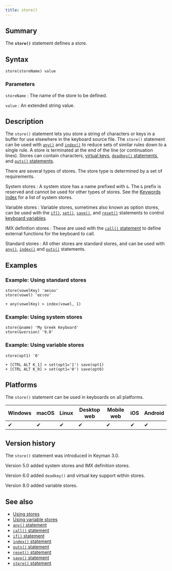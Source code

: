 ```yaml
---
title: store()
---
```

  
## Summary

The **`store()`** statement defines a store.

## Syntax

```
store(storeName) value
```

### Parameters

`storeName`
:   The name of the store to be defined.

`value`
:   An extended string value.

## Description

The `store()` statement lets you store a string of characters or keys in
a buffer for use elsewhere in the keyboard source file. The `store()`
statement can be used with [`any()`](any) and [`index()`](index) to
reduce sets of similar rules down to a single rule. A store is
terminated at the end of the line (or continuation lines). Stores can
contain characters, [virtual keys](../guide/virtual-keys), [`deadkey()`
statements](deadkey), and [`outs()` statements](outs).

There are several types of stores. The store type is determined by a set
of requirements.

System stores
:   A system store has a name prefixed with `&`. The `&` prefix is
    reserved and cannot be used for other types of stores. See the
    [Keywords index](_keywordsbytype) for a list of system stores.

Variable stores
:   Variable stores, sometimes also known as option stores, can be used
    with the [`if()`](if), [`set()`](set), [`save()`](save), and
    [`reset()`](reset) statements to control [keyboard
    variables](../guide/variable-stores).

IMX definition stores
:   These are used with the [`call()` statement](call) to define
    external functions for the keyboard to call.

Standard stores
:   All other stores are standard stores, and can be used with
    [`any()`](any), [`index()`](index) and [`outs()`](outs) statements.

## Examples

### Example: Using standard stores

```
store(vowelKey) 'aeiou'
store(vowel) 'αειου'

+ any(vowelKey) > index(vowel, 1)
```

### Example: Using system stores

```
store(&name) 'My Greek Keyboard'
store(&version) '9.0'
```

### Example: Using variable stores

```
store(opt1) '0'

+ [CTRL ALT K_1] > set(opt1='1') save(opt1)
+ [CTRL ALT K_0] > set(opt1='0') save(opt0)
```

## Platforms

The `store()` statement can be used in keyboards on all platforms.

| Windows | macOS | Linux | Desktop web | Mobile web | iOS | Android |
|---------|-------|-------|-------------|------------|-----|---------|
| ✔       | ✔     | ✔     | ✔           | ✔          | ✔   | ✔       |

## Version history

The `store()` statement was introduced in Keyman 3.0.

Version 5.0 added system stores and IMX definition stores.

Version 6.0 added `deadkey()` and virtual key support within stores.

Version 8.0 added variable stores.

## See also

-   [Using stores](../guide/stores)
-   [Using variable stores](../guide/variable-stores)
-   [`any()` statement](any)
-   [`call()` statement](call)
-   [`if()` statement](if)
-   [`index()` statement](index)
-   [`outs()` statement](outs)
-   [`reset()` statement](reset)
-   [`save()` statement](save)
-   [`store()` statement](store)
